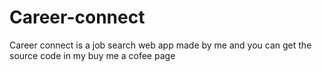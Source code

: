 # Career-connect
Career connect is a job search web app made by me and you can get the source code in my buy me a cofee page
